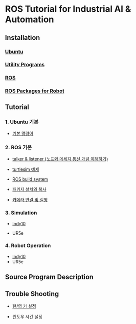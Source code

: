 

# ROS Tutorial for Industrial AI & Automation



## Installation



### [Ubuntu](https://github.com/hyKangHGU/Industrial-AI-Automation_HGU/blob/main/tutorial/install-ubuntu.md)



### [Utility Programs](https://github.com/hyKangHGU/Industrial-AI-Automation_HGU/blob/main/tutorial/install-utility-programs.md)



### [ROS](https://github.com/hyKangHGU/Industrial-AI-Automation_HGU/blob/main/tutorial/install-ros.md)



### [ROS Packages for Robot](https://github.com/hyKangHGU/Industrial-AI-Automation_HGU/blob/main/tutorial/install-ros-packages-for-robot.md)









## Tutorial



### 1. Ubuntu 기본

- [기본 명령어](https://github.com/hyKangHGU/Industrial-AI-Automation_HGU/blob/main/tutorial/tutorial-ubuntu-basic-command.md)

### 2. ROS 기본

- [talker & listener (노드와 메세지 통신 개념 이해하기)](https://github.com/hyKangHGU/Industrial-AI-Automation_HGU/blob/main/tutorial/tutorial-ros-talker-listener.md)

- [turtlesim 예제](https://github.com/hyKangHGU/Industrial-AI-Automation_HGU/blob/main/tutorial/tutorial-ros-turtlesim.md)
- [ROS build system](https://github.com/hyKangHGU/Industrial-AI-Automation_HGU/blob/main/tutorial/tutorial-ros-build-system.md)
- [패키지 설치와 복사](https://github.com/hyKangHGU/Industrial-AI-Automation_HGU/blob/main/tutorial/tutorial-ros-package.md)
- [카메라 연결 및 실행](https://github.com/hyKangHGU/Industrial-AI-Automation_HGU/blob/main/tutorial/tutorial-ros-camera.md)

### 3. Simulation

- [Indy10](https://github.com/hyKangHGU/Industrial-AI-Automation_HGU/blob/main/tutorial/simulation-indy10.md)

- UR5e

### 4. Robot Operation

- [Indy10](https://github.com/hyKangHGU/Industrial-AI-Automation_HGU/blob/main/tutorial/execution-indy10.md)
- UR5e



## Source Program Description



## Trouble Shooting

- [한/영 키 설정](https://github.com/hyKangHGU/Industrial-AI-Automation_HGU/blob/main/tutorial/trouble-hangeul-key.md)

- 윈도우 시간 설정






